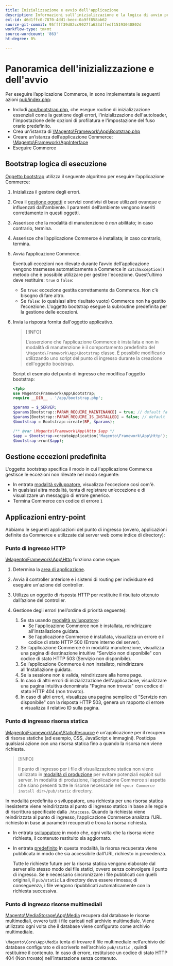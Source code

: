 ```yaml
---
title: Inizializzazione e avvio dell'applicazione
description: Informazioni sull’inizializzazione e la logica di avvio per l’applicazione Commerce.
exl-id: 46d1ffc0-7870-4dd1-beec-0a9ff858ab62
source-git-commit: 95ffff39d82cc9027fa633dffedf15193040802d
workflow-type: tm+mt
source-wordcount: '863'
ht-degree: 0%

---
```


# Panoramica dell&#39;inizializzazione e dell&#39;avvio

Per eseguire l’applicazione Commerce, in sono implementate le seguenti azioni [pub/index.php][index]:

- Includi [app/bootstrap.php][bootinitial], che esegue routine di inizializzazione essenziali come la gestione degli errori, l&#39;inizializzazione dell&#39;autoloader, l&#39;impostazione delle opzioni di profilatura e l&#39;impostazione del fuso orario predefinito.
- Crea un&#39;istanza di [\Magento\Framework\App\Bootstrap.php][bootstrap] <!-- It requires initialization parameters to be specified in constructor. Normally, the $_SERVER super-global variable is supposed to be passed there. -->
- Creare un’istanza dell’applicazione Commerce: [\Magento\Framework\AppInterface][app-face]
- Eseguire Commerce

## Bootstrap logica di esecuzione

[Oggetto bootstrap][bootinitial] utilizza il seguente algoritmo per eseguire l’applicazione Commerce:

1. Inizializza il gestore degli errori.
1. Crea il [gestione oggetti][object] e servizi condivisi di base utilizzati ovunque e influenzati dall&#39;ambiente. I parametri dell’ambiente vengono inseriti correttamente in questi oggetti.
1. Asserisce che la modalità di manutenzione è _non_ abilitato; in caso contrario, termina.
1. Asserisce che l’applicazione Commerce è installata; in caso contrario, termina.
1. Avvia l’applicazione Commerce.

   Eventuali eccezioni non rilevate durante l’avvio dell’applicazione vengono trasmesse automaticamente a Commerce in `catchException()` metodo che è possibile utilizzare per gestire l&#39;eccezione. Quest&#39;ultimo deve restituire: `true` o `false`:

   - Se `true`: eccezione gestita correttamente da Commerce. Non c&#39;è bisogno di fare altro.
   - Se `false`: (o qualsiasi altro risultato vuoto) Commerce non ha gestito l’eccezione. L&#39;oggetto bootstrap esegue la subroutine predefinita per la gestione delle eccezioni.

1. Invia la risposta fornita dall&#39;oggetto applicativo.

   >[!INFO]
   >
   >L’asserzione che l’applicazione Commerce è installata e non in modalità di manutenzione è il comportamento predefinito del `\Magento\Framework\App\Bootstrap` classe. È possibile modificarlo utilizzando uno script del punto di ingresso durante la creazione dell&#39;oggetto bootstrap.

   Script di esempio del punto di ingresso che modifica l&#39;oggetto bootstrap:

   ```php
   <?php
   use Magento\Framework\App\Bootstrap;
   require __DIR__ . '/app/bootstrap.php';
   
   $params = $_SERVER;
   $params[Bootstrap::PARAM_REQUIRE_MAINTENANCE] = true; // default false
   $params[Bootstrap::PARAM_REQUIRE_IS_INSTALLED] = false; // default true
   $bootstrap = Bootstrap::create(BP, $params);
   
   /** @var \Magento\Framework\App\Http $app */
   $app = $bootstrap->createApplication('Magento\Framework\App\Http');
   $bootstrap->run($app);
   ```

## Gestione eccezioni predefinita

L&#39;oggetto bootstrap specifica il modo in cui l&#39;applicazione Commerce gestisce le eccezioni non rilevate nel modo seguente:

- In entrata [modalità sviluppatore](../bootstrap/application-modes.md#developer-mode), visualizza l&#39;eccezione così com&#39;è.
- In qualsiasi altra modalità, tenta di registrare un’eccezione e di visualizzare un messaggio di errore generico.
- Termina Commerce con codice di errore `1`

## Applicazioni entry-point

Abbiamo le seguenti applicazioni del punto di ingresso (ovvero, applicazioni definite da Commerce e utilizzate dal server web come indice di directory):

### Punto di ingresso HTTP

[\Magento\Framework\App\Http][http] funziona come segue:

1. Determina la [area di applicazione](https://developer.adobe.com/commerce/php/architecture/modules/areas/).
1. Avvia il controller anteriore e i sistemi di routing per individuare ed eseguire un&#39;azione del controller.
1. Utilizza un oggetto di risposta HTTP per restituire il risultato ottenuto dall’azione del controller.
1. Gestione degli errori (nell’ordine di priorità seguente):

   1. Se sta usando [modalità sviluppatore](../bootstrap/application-modes.md#developer-mode):
      - Se l&#39;applicazione Commerce non è installata, reindirizzare all&#39;Installazione guidata.
      - Se l’applicazione Commerce è installata, visualizza un errore e il codice di stato HTTP 500 (Errore interno del server).
   1. Se l’applicazione Commerce è in modalità manutenzione, visualizza una pagina di destinazione intuitiva &quot;Servizio non disponibile&quot; con codice di stato HTTP 503 (Servizio non disponibile).
   1. Se l’applicazione Commerce è _non_ installato, reindirizzare all&#39;Installazione guidata.
   1. Se la sessione non è valida, reindirizzare alla home page.
   1. In caso di altri errori di inizializzazione dell&#39;applicazione, visualizzare una pagina intuitiva denominata &quot;Pagina non trovata&quot; con codice di stato HTTP 404 (non trovato).
   1. In caso di altri errori, visualizza una pagina semplice di &quot;Servizio non disponibile&quot; con la risposta HTTP 503, genera un rapporto di errore e visualizza il relativo ID sulla pagina.

### Punto di ingresso risorsa statica

[\Magento\Framework\App\StaticResource][static-resource] è un’applicazione per il recupero di risorse statiche (ad esempio, CSS, JavaScript e immagini). Posticipa qualsiasi azione con una risorsa statica fino a quando la risorsa non viene richiesta.

>[!INFO]
>
>Il punto di ingresso per i file di visualizzazione statica non viene utilizzato in [modalità di produzione](application-modes.md#production-mode) per evitare potenziali exploit sul server. In modalità di produzione, l’applicazione Commerce si aspetta che siano presenti tutte le risorse necessarie nel `<your Commerce install dir>/pub/static` directory.

In modalità predefinita o sviluppatore, una richiesta per una risorsa statica inesistente viene reindirizzata al punto di ingresso statico in base alle regole di riscrittura specificate dalla `.htaccess`.
Quando la richiesta viene reindirizzata al punto di ingresso, l’applicazione Commerce analizza l’URL richiesto in base ai parametri recuperati e trova la risorsa richiesta.

- In entrata [sviluppatore](application-modes.md#developer-mode) in modo che, ogni volta che la risorsa viene richiesta, il contenuto restituito sia aggiornato.
- In entrata [predefinito](application-modes.md#default-mode) In questa modalità, la risorsa recuperata viene pubblicata in modo che sia accessibile dall’URL richiesto in precedenza.

   Tutte le richieste future per la risorsa statica vengono elaborate dal server allo stesso modo dei file statici, ovvero senza coinvolgere il punto di ingresso. Se è necessario sincronizzare i file pubblicati con quelli originali, il `pub/static` La directory deve essere rimossa; di conseguenza, i file vengono ripubblicati automaticamente con la richiesta successiva.

### Punto di ingresso risorse multimediali

[Magento\MediaStorage\App\Media][media] recupera dal database le risorse multimediali, ovvero tutti i file caricati nell&#39;archivio multimediale. Viene utilizzato ogni volta che il database viene configurato come archivio multimediale.

`\Magento\Core\App\Media` tenta di trovare il file multimediale nell’archivio del database configurato e di scriverlo nell’archivio `pub/static` , quindi restituirne il contenuto. In caso di errore, restituisce un codice di stato HTTP 404 (Non trovato) nell’intestazione senza contenuto.

<!-- Link Definitions -->

[app-face]: https://github.com/magento/magento2/tree/2.4/lib/internal/Magento/Framework/AppInterface.php
[bootinitial]: https://github.com/magento/magento2/tree/2.4/app/bootstrap.php
[bootstrap]: https://github.com/magento/magento2/tree/2.4/lib/internal/Magento/Framework/App/Bootstrap.php
[http]: https://github.com/magento/magento2/tree/2.4/lib/internal/Magento/Framework/App/Http
[index]: https://github.com/magento/magento2/tree/2.4/pub/index.php
[media]: https://github.com/magento/magento2/tree/2.4/app/code/Magento/MediaStorage/App/Media.php
[object]: https://github.com/magento/magento2/tree/2.4/lib/internal/Magento/Framework/ObjectManager
[static-resource]: https://github.com/magento/magento2/tree/2.4/lib/internal/Magento/Framework/App/StaticResource.php
